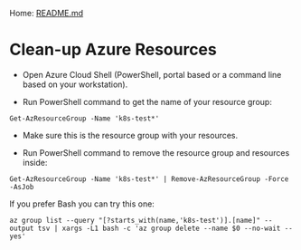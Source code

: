 Home: [README.md](../README.md)

# Clean-up Azure Resources

- Open Azure Cloud Shell (PowerShell, portal based or a command line based on your workstation).

- Run PowerShell command to get the name of your resource group:

`Get-AzResourceGroup -Name 'k8s-test*'`

- Make sure this is the resource group with your resources.

- Run PowerShell command to remove the resource group and resources inside:

`Get-AzResourceGroup -Name 'k8s-test*' | Remove-AzResourceGroup -Force -AsJob`

If you prefer Bash you can try this one:

`az group list --query "[?starts_with(name,'k8s-test')].[name]" --output tsv | xargs -L1 bash -c 'az group delete --name $0 --no-wait --yes'`